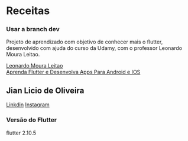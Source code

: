 # Receitas

### Usar a branch dev
Projeto de aprendizado com objetivo de conhecer mais o flutter, desenvolvido com ajuda do curso da Udamy, com o professor Leonardo Moura Leitao.  

[Leonardo Moura Leitao](https://www.udemy.com/user/leonardomouraleitao/)  
[Aprenda Flutter e Desenvolva Apps Para Android e IOS](https://www.udemy.com/course/curso-flutter/)

## Jian Licio de Oliveira
[Linkdin](https://www.linkedin.com/in/jian-licio-de-oliveira-458853174/)
[Instagram](https://www.instagram.com/jian_licio/)

### Versão do Flutter
flutter 2.10.5